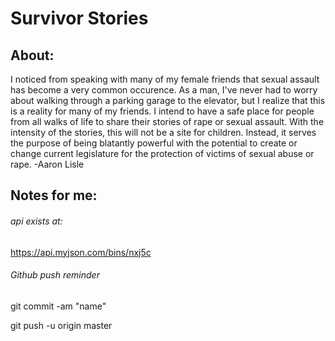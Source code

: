
# Survivor Stories

## About:

I noticed from speaking with many of my female friends that sexual assault has become a very common occurence. As 
a man, I've never had to worry about walking through a parking garage to the elevator, but I realize that this is a 
reality for many of my friends. I intend to have a safe place for people from all
walks of life to share their stories of rape or sexual assault. With the intensity of the stories, this will not be a 
site for children. Instead, it serves the purpose of being blatantly powerful with the potential to create or
change current legislature for the protection of victims of sexual abuse or rape.
-Aaron Lisle


## Notes for me:

###### api exists at:
https://api.myjson.com/bins/nxj5c

###### Github push reminder
git commit -am "name"

git push -u origin master
